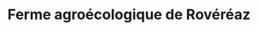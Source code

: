 ---
title: "Ferme agroécologique de Rovéréaz"
url: /lausanne/ferme-agroecologique-de-rovereaz/
shop: Hofladen
---
